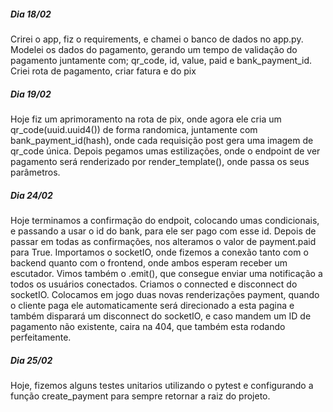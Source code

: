##### Dia 18/02
Crirei o app, fiz o requirements, e chamei o banco de dados no app.py.
Modelei os dados do pagamento, gerando um tempo de validação do pagamento
juntamente com; qr_code, id, value, paid e bank_payment_id. Criei rota de pagamento,
criar fatura e do pix

##### Dia 19/02
Hoje fiz um aprimoramento na rota de pix, onde agora ele cria um qr_code(uuid.uuid4()) de forma
randomica, juntamente com bank_payment_id(hash), onde cada requisição post gera uma
imagem de qr_code única. Depois pegamos umas estilizações, onde o endpoint de ver pagamento
será renderizado por render_template(), onde passa os seus parâmetros. 

##### Dia 24/02
Hoje terminamos a confirmação do endpoit, colocando umas condicionais, e passando
a usar o id do bank, para ele ser pago com esse id.
Depois de passar em todas as confirmações, nos alteramos o valor de payment.paid
para True. Importamos o socketIO, onde fizemos a conexão tanto com o backend
quanto com o frontend, onde ambos esperam receber um escutador. Vimos também o 
.emit(), que consegue enviar uma notificação a todos os usuários conectados. 
Criamos o connected e disconnect do socketIO. Colocamos em jogo duas novas renderizações
payment, quando o cliente paga ele automaticamente será direcionado a esta pagina 
e também disparará um disconnect do socketIO, e caso mandem um ID de pagamento
não existente, caira na 404, que também esta rodando perfeitamente.


##### Dia 25/02
Hoje, fizemos alguns testes unitarios utilizando o pytest e configurando 
a função create_payment para sempre retornar a raiz do projeto.